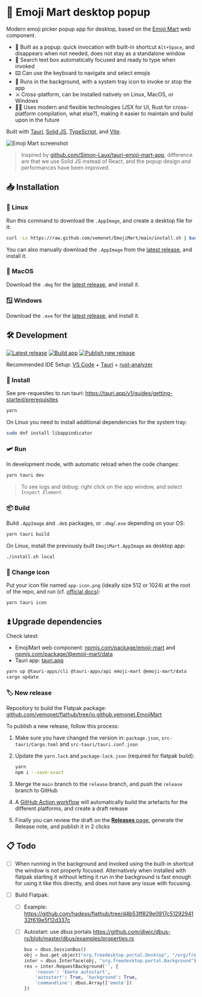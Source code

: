 # 🏪 Emoji Mart desktop popup

Modern emoji picker popup app for desktop, based on the [Emoji Mart](https://github.com/missive/emoji-mart) web component.

* 🍾 Built as a popup: quick invocation with built-in shortcut `Alt+Space`, and disappears when not needed, does not stay as a standalone window
* 🔎 Search text box automatically focused and ready to type when invoked
* ⌨️ Can use the keyboard to navigate and select emojis
* 💽 Runs in the background, with a system tray icon to invoke or stop the app
* ⚔️ Cross-platform, can be installed natively on Linux, MacOS, or Windows
* 🧑‍🚀 Uses modern and flexible technologies (JSX for UI, Rust for cross-platform compilation, what else?), making it easier to maintain and build upon in the future

Built with [Tauri](https://tauri.app/), [Solid JS](https://www.solidjs.com/), [TypeScript](https://www.typescriptlang.org/), and [Vite](https://vitejs.dev/).

![Emoji Mart screenshot](https://raw.githubusercontent.com/vemonet/EmojiMart/main/public/screenshot.png)

> Inspired by [github.com/Simon-Laux/tauri-emoji-mart-app](https://github.com/Simon-Laux/tauri-emoji-mart-app), difference are that we use Solid JS instead of React, and the popup design and performances have been improved.

## 📥️ Installation

### 🐧 Linux

Run this command to download the `.AppImage`, and create a desktop file for it:

```bash
curl -Ls https://raw.github.com/vemonet/EmojiMart/main/install.sh | bash
```

You can also manually download the `.AppImage` from the [latest release](https://github.com/vemonet/EmojiMart/releases/latest), and install it.

### 🍎 MacOS

Download the `.dmg` for the [latest release](https://github.com/vemonet/EmojiMart/releases/latest), and install it.

### 🪟 Windows

Download the `.exe` for the [latest release](https://github.com/vemonet/EmojiMart/releases/latest), and install it.

## 🛠️ Development

[![Latest release](https://shields.io/github/v/release/vemonet/EmojiMart)](https://github.com/vemonet/EmojiMart/releases/latest) [![Build app](https://github.com/vemonet/EmojiMart/actions/workflows/build.yml/badge.svg)](https://github.com/vemonet/EmojiMart/actions/workflows/build.yml) [![Publish new release](https://github.com/vemonet/EmojiMart/actions/workflows/release.yml/badge.svg)](https://github.com/vemonet/EmojiMart/actions/workflows/release.yml)

Recommended IDE Setup: [VS Code](https://code.visualstudio.com/) + [Tauri](https://marketplace.visualstudio.com/items?itemName=tauri-apps.tauri-vscode) + [rust-analyzer](https://marketplace.visualstudio.com/items?itemName=rust-lang.rust-analyzer)

### 🧶 Install

See pre-requesites to run tauri: https://tauri.app/v1/guides/getting-started/prerequisites

```bash
yarn
```

On Linux you need to install additional dependencies for the system tray:

```bash
sudo dnf install libappindicator
```

### 🛩️ Run

In development mode, with automatic reload when the code changes:

```bash
yarn tauri dev
```

> To see logs and debug: right click on the app window, and select `Inspect Element`

### 📦️ Build

Build `.AppImage` and `.deb` packages, or `.dmg`/`.exe` depending on your OS:

```bash
yarn tauri build
```

On Linux, install the previously built `EmojiMart.AppImage` as desktop app:

```bash
./install.sh local
```

### 🔄 Change icon

Put your icon file named `app-icon.png` (ideally size 512 or 1024) at the root of the repo, and run (cf. [official docs](https://tauri.app/fr/v1/guides/features/icons/)):

```bash
yarn tauri icon
```

## ⏫ Upgrade dependencies

Check latest: 

* EmojiMart web component: [npmjs.com/package/emoji-mart](https://www.npmjs.com/package/emoji-mart) and [npmjs.com/package/@emoji-mart/data](https://www.npmjs.com/package/@emoji-mart/data)
* Tauri app: [tauri.app](https://tauri.app)

```bash
yarn up @tauri-apps/cli @tauri-apps/api emoji-mart @emoji-mart/data
cargo update
```

### 🏷️ New release

Repository to build the Flatpak package: [github.com/vemonet/flathub/tree/io.github.vemonet.EmojiMart](https://github.com/vemonet/flathub/tree/io.github.vemonet.EmojiMart)

To publish a new release, follow this process:

1. Make sure you have changed the version in: `package.json`, `src-tauri/Cargo.toml` and `src-tauri/tauri.conf.json`

2. Update the `yarn.lock` and `package-lock.json` (required for flatpak build):

   ```bash
   yarn
   npm i --save-exact
   ```

3. Merge the `main` branch to the `release` branch, and push the `release` branch to GitHub
4. A [GitHub Action workflow](https://github.com/vemonet/EmojiMart/actions/workflows/release.yml) will automatically build the artefacts for the different platforms, and create a draft release
5. Finally you can review the draft on the [**Releases** page](https://github.com/vemonet/EmojiMart/releases), generate the Release note, and publish it in 2 clicks

## 📋️ Todo

- [ ] When running in the background and invoked using the built-in shortcut the window is not properly focused. Alternatively when installed with flatpak starting it without letting it run in the background is fast enough for using it like this directly, and does not have any issue with focusing.

- [ ] Build Flatpak:
  - [ ] Example: https://github.com/hadess/flathub/tree/d4b53ff829e0917c5129294132f619e5f12d337c
  
  - [ ] Autostart: use dbus portals https://github.com/diwic/dbus-rs/blob/master/dbus/examples/properties.rs
  
    ```python
    bus = dbus.SessionBus()
    obj = bus.get_object("org.freedesktop.portal.Desktop", "/org/freedesktop/portal/desktop")
    inter = dbus.Interface(obj, "org.freedesktop.portal.Background")
    res = inter.RequestBackground('', {
        'reason': 'Emote autostart',
        'autostart': True, 'background': True,
        'commandline': dbus.Array(['emote'])
    })
    ```
  
    
